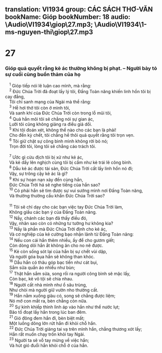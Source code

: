 translation: VI1934
group: CÁC SÁCH THƠ-VĂN
bookName: Gióp 
bookNumber: 18
audio: \Audio\VI1934\giop\27.mp3; \Audio\VI1934\1-ms-nguyen-thi\giop\27.mp3
-------

<div class="title"><h1>27</h1><h3>Gióp quả quyết rằng kẻ ác thường không bị phạt. – Người bày tỏ sự cuối cùng buồn thảm của họ</h3></div>
<span class="verse giop_27_1"> <sup>1</sup> Gióp tiếp nói lẽ luận cao mình, mà rằng: <br/></span>
<span class="verse giop_27_2"> <sup>2</sup> Đức Chúa Trời đã đoạt lấy lý tôi, Đấng Toàn năng khiến linh hồn tôi bị cay đắng, <br/> Tôi chỉ sanh mạng của Ngài mà thề rằng: <br/></span>
<span class="verse giop_27_3"> <sup>3</sup> Hễ hơi thở tôi còn ở mình tôi, <br/> Và sanh khí của Đức Chúa Trời còn trong lỗ mũi tôi, <br/></span>
<span class="verse giop_27_4"> <sup>4</sup> Quả hẳn môi tôi sẽ chẳng nói sự gian ác, <br/> Lưỡi tôi cũng không giảng ra điều giả dối. <br/></span>
<span class="verse giop_27_5"> <sup>5</sup> Khi tôi đoán xét, không thể nào cho các bạn là phải! <br/> Cho đến kỳ chết, tôi chẳng hề thôi quả quyết rằng tôi trọn vẹn. <br/></span>
<span class="verse giop_27_6"> <sup>6</sup> Tôi giữ chặt sự công bình mình không rời bỏ nó; <br/> Trọn đời tôi, lòng tôi sẽ chẳng cáo trách tôi. <br/> <br/></span>
<span class="verse giop_27_7"> <sup>7</sup> Ước gì cừu địch tôi bị xử như kẻ ác, <br/> Và kẻ dấy lên nghịch cùng tôi bị cầm như kẻ trái lẽ công bình. <br/></span>
<span class="verse giop_27_8"> <sup>8</sup> Dẫu kẻ ác được tài sản, Đức Chúa Trời cất lấy linh hồn nó đi; <br/> Vậy, sự trông cậy kẻ ác là gì? <br/></span>
<span class="verse giop_27_9"> <sup>9</sup> Khi sự hoạn nạn xảy đến cùng hắn, <br/> Đức Chúa Trời há sẽ nghe tiếng của hắn sao? <br/></span>
<span class="verse giop_27_10"> <sup>10</sup> Có phải hắn sẽ tìm được sự vui sướng mình nơi Đấng Toàn năng, <br/> Và thường thường cầu khẩn Đức Chúa Trời sao? <br/> <br/></span>
<span class="verse giop_27_11"> <sup>11</sup> Tôi sẽ chỉ dạy cho các bạn việc tay Đức Chúa Trời làm, <br/> Không giấu các bạn ý của Đấng Toàn năng. <br/></span>
<span class="verse giop_27_12"> <sup>12</sup> Nầy, chánh các bạn đã thấy điều đó, <br/> Vậy, nhân sao còn có những tư tưởng hư không kia? <br/></span>
<span class="verse giop_27_13"> <sup>13</sup> Nầy là phần mà Đức Chúa Trời định cho kẻ ác, <br/> Và cơ nghiệp của kẻ cường bạo nhận lãnh từ Đấng Toàn năng: <br/></span>
<span class="verse giop_27_14"> <sup>14</sup> Nếu con cái hắn thêm nhiều, ấy để cho gươm giết; <br/> Còn dòng dõi hắn ắt không ăn cho no nê được. <br/></span>
<span class="verse giop_27_15"> <sup>15</sup> Kẻ còn sống sót lại của hắn bị sự chết vùi dập, <br/> Và người góa bụa hắn sẽ không than khóc. <br/></span>
<span class="verse giop_27_16"> <sup>16</sup> Dẫu hắn có thâu góp bạc tiền như cát bụi, <br/> Sắm sửa quần áo nhiều như bùn; <br/></span>
<span class="verse giop_27_17"> <sup>17</sup> Thật hắn sắm sửa, song rồi ra người công bình sẽ mặc lấy, <br/> Còn bạc, kẻ vô tội sẽ chia nhau. <br/></span>
<span class="verse giop_27_18"> <sup>18</sup> Người cất nhà mình như ổ sâu trùng, <br/> Như chòi mà người giữ vườn nho thường cất. <br/></span>
<span class="verse giop_27_19"> <sup>19</sup> Hắn nằm xuống giàu có, song sẽ chẳng được liệm; <br/> Nó mở con mắt ra, bèn chẳng còn nữa. <br/></span>
<span class="verse giop_27_20"> <sup>20</sup> Sự kinh khiếp thình lình áp vào hắn như thể nước lụt; <br/> Bão tố đoạt lấy hắn trong lúc ban đêm. <br/></span>
<span class="verse giop_27_21"> <sup>21</sup> Gió đông đem hắn đi, bèn biệt mất; <br/> Một luồng dông lớn rứt hắn đi khỏi chỗ hắn. <br/></span>
<span class="verse giop_27_22"> <sup>22</sup> Đức Chúa Trời giáng tai vạ trên mình hắn, chẳng thương xót lấy; <br/> Hắn rất muốn chạy trốn khỏi tay Ngài. <br/></span>
<span class="verse giop_27_23"> <sup>23</sup> Người ta sẽ vỗ tay mừng về việc hắn; <br/> Và hút gió đuổi hắn khỏi chỗ ở của hắn. <br/></span>
